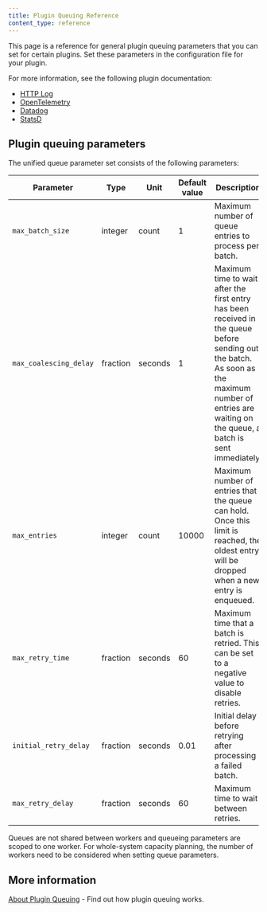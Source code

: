 ```yaml
---
title: Plugin Queuing Reference
content_type: reference
---
```


This page is a reference for general plugin queuing parameters that you can set for certain plugins. Set these parameters in the configuration file for your plugin.

For more information, see the following plugin documentation:

* [HTTP Log](/hub/kong-inc/http-log/)
* [OpenTelemetry](/hub/kong-inc/opentelemetry/)
* [Datadog](/hub/kong-inc/datadog/)
* [StatsD](/hub/kong-inc/statsd/)

## Plugin queuing parameters

The unified queue parameter set consists of the following parameters:

| Parameter      | Type | Unit | Default value | Description |
| --------- | ---------- | ---------- | ---------- | ---------- |
|`max_batch_size` | integer | count | 1 | Maximum number of queue entries to process per batch. |
|`max_coalescing_delay` | fraction | seconds | 1 | Maximum time to wait after the first entry has been received in the queue before sending out the batch. As soon as the maximum number of entries are waiting on the queue, a batch is sent immediately. |
|`max_entries` | integer | count | 10000 | Maximum number of entries that the queue can hold. Once this limit is reached, the oldest entry will be dropped when a new entry is enqueued. |
|`max_retry_time` | fraction | seconds | 60 | Maximum time that a batch is retried. This can be set to a negative value to disable retries. |
|`initial_retry_delay` | fraction | seconds | 0.01 | Initial delay before retrying after processing a failed batch. |
|`max_retry_delay` | fraction | seconds | 60 | Maximum time to wait between retries. |

Queues are not shared between workers and queueing parameters are
scoped to one worker.  For whole-system capacity planning, the number
of workers need to be considered when setting queue parameters.

## More information

[About Plugin Queuing](/gateway/{{page.release}}/kong-plugins/queue/) - Find out how plugin queuing works.
